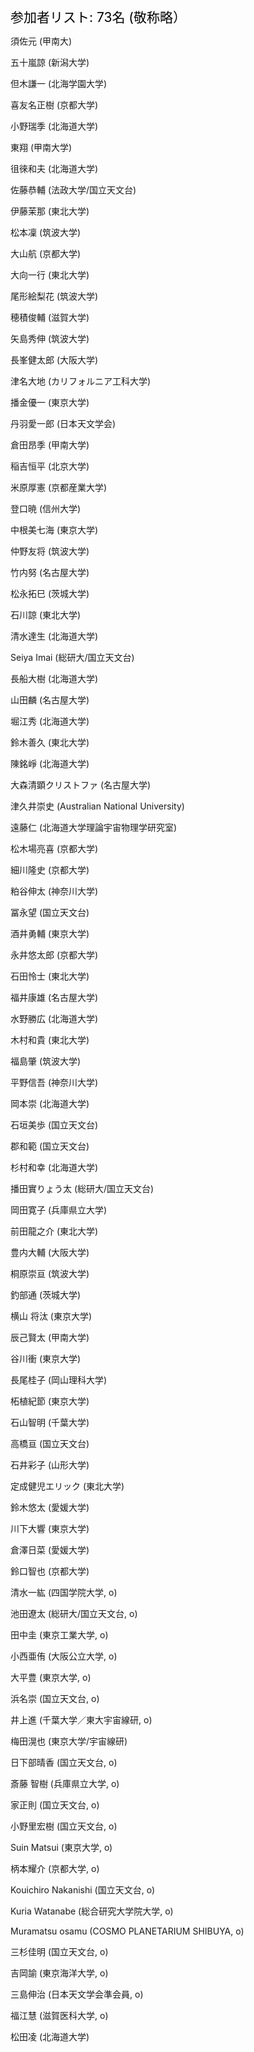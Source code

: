 <span style="font-size: 150%; color: black;">参加者リスト: 73名 (敬称略）</span>
<br>
 
須佐元 (甲南大)                                  

五十嵐諒 (新潟大学)                              

但木謙一 (北海学園大学)                          

喜友名正樹 (京都大学)                            

小野瑞季 (北海道大学)                            

東翔 (甲南大学)                                  

徂徠和夫 (北海道大学)                            

佐藤恭輔 (法政大学/国立天文台)                   

伊藤茉那 (東北大学)                              

松本凜 (筑波大学)                                

大山航 (京都大学)                                

大向一行 (東北大学)                              

尾形絵梨花 (筑波大学)                            

穂積俊輔 (滋賀大学)                              

矢島秀伸 (筑波大学)                              

長峯健太郎 (大阪大学)                            

津名大地 (カリフォルニア工科大学)                

播金優一 (東京大学)                              

丹羽愛一郎 (日本天文学会)                        

倉田昂季 (甲南大学)                        

稲吉恒平 (北京大学)                              

米原厚憲 (京都産業大学)                          

登口暁 (信州大学)                                

中根美七海 (東京大学)                            

仲野友将 (筑波大学)                              

竹内努 (名古屋大学)                              

松永拓巳 (茨城大学)                              

石川諒 (東北大学)                                

清水達生 (北海道大学)                            

Seiya Imai (総研大/国立天文台)                   

長船大樹 (北海道大学)                            

山田麟 (名古屋大学)                              

堀江秀 (北海道大学)                              

鈴木善久 (東北大学)                              

陳銘崢 (北海道大学)                              

大森清顕クリストファ (名古屋大学)                

津久井崇史 (Australian National University)      

遠藤仁 (北海道大学理論宇宙物理学研究室)          

松木場亮喜 (京都大学)                            

細川隆史 (京都大学)                              

粕谷伸太 (神奈川大学)                            

冨永望 (国立天文台)                              

酒井勇輔 (東京大学)                              

永井悠太郎 (京都大学)                            

石田怜士 (東北大学)                              

福井康雄 (名古屋大学)                            

水野勝広 (北海道大学)                            

木村和貴 (東北大学)                              

福島肇 (筑波大学)                                

平野信吾 (神奈川大学)                            

岡本崇 (北海道大学)                              

石垣美歩 (国立天文台)                            

郡和範 (国立天文台)                            

杉村和幸 (北海道大学)                            

播田實りょう太 (総研大/国立天文台)                       

岡田寛子 (兵庫県立大学)                          

前田龍之介 (東北大学)                            

豊内大輔 (大阪大学)                              

桐原崇亘 (筑波大学)                              

釣部通 (茨城大学)                                

横山 将汰 (東京大学)                             

辰己賢太 (甲南大学)                              

谷川衝 (東京大学)                                

長尾桂子 (岡山理科大学)                          

柘植紀節 (東京大学)                              

石山智明 (千葉大学)                              

高橋亘 (国立天文台)                              

石井彩子 (山形大学)                              

定成健児エリック (東北大学)                      

鈴木悠太 (愛媛大学)                              

川下大響 (東京大学)                              

倉澤日菜 (愛媛大学)                              

鈴口智也 (京都大学)                              

清水一紘 (四国学院大学, o)  

池田遼太 (総研大/国立天文台, o) 

田中圭  (東京工業大学, o) 

小西亜侑 (大阪公立大学, o) 

大平豊 (東京大学, o) 

浜名崇 (国立天文台, o) 

井上進 (千葉大学／東大宇宙線研, o) 

梅田滉也 (東京大学/宇宙線研) 

日下部晴香 (国立天文台, o) 

斎藤 智樹 (兵庫県立大学, o) 

家正則 (国立天文台, o) 

小野里宏樹 (国立天文台, o) 

Suin Matsui (東京大学, o) 

柄本耀介 (京都大学, o) 

Kouichiro Nakanishi (国立天文台, o) 

Kuria Watanabe (総合研究大学院大学, o) 

Muramatsu osamu (COSMO PLANETARIUM SHIBUYA, o) 

三杉佳明 (国立天文台, o) 

吉岡諭 (東京海洋大学, o) 

三島伸治 (日本天文学会準会員, o) 

福江慧 (滋賀医科大学, o) 

松田凌 (北海道大学) 



